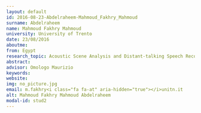 ```yaml
---
layout: default 
id: 2016-08-23-Abdelraheem-Mahmoud_Fakhry_Mahmoud
surname: Abdelraheem
name: Mahmoud Fakhry Mahmoud
university: University of Trento
date: 23/08/2016
aboutme: 
from: Egypt
research_topic: Acoustic Scene Analysis and Distant-talking Speech Recognition
abstract: 
advisor: Omologo Maurizio
keywords: 
website: 
img: no_picture.jpg
email: m.fakhry<i class="fa fa-at" aria-hidden="true"></i>unitn.it
alt: Mahmoud Fakhry Mahmoud Abdelraheem
modal-id: stud2
---
```

